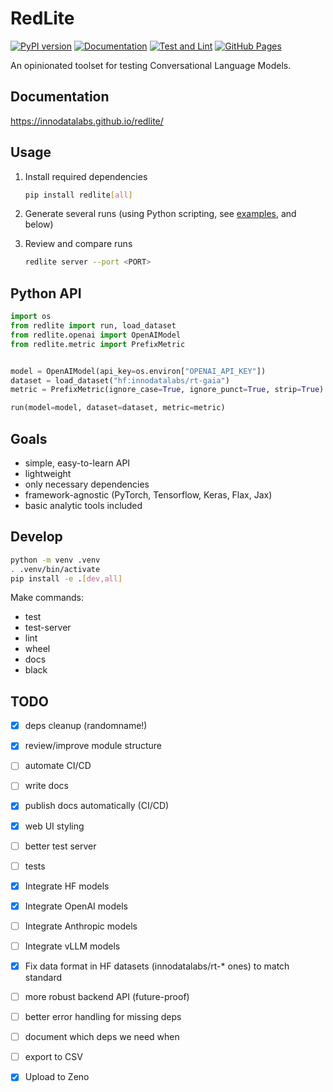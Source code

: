# RedLite

[![PyPI version](https://badge.fury.io/py/redlite.svg)](https://badge.fury.io/py/redlite)
[![Documentation](https://img.shields.io/badge/documentation-latest-brightgreen)](https://innodatalabs.github.io/redlite/)
[![Test and Lint](https://github.com/innodatalabs/redlite/actions/workflows/test.yaml/badge.svg)](https://github.com/innodatalabs/redlite)
[![GitHub Pages](https://github.com/innodatalabs/redlite/actions/workflows/docs.yaml/badge.svg)](https://github.com/innodatalabs/redlite)

An opinionated toolset for testing Conversational Language Models.

## Documentation

<https://innodatalabs.github.io/redlite/>

## Usage

1. Install required dependencies

    ```bash
    pip install redlite[all]
    ```

2. Generate several runs (using Python scripting, see [examples](https://github.com/innodatalabs/redlite/tree/master/samples), and below)

3. Review and compare runs

    ```bash
    redlite server --port <PORT>
    ```

## Python API

```python
import os
from redlite import run, load_dataset
from redlite.openai import OpenAIModel
from redlite.metric import PrefixMetric


model = OpenAIModel(api_key=os.environ["OPENAI_API_KEY"])
dataset = load_dataset("hf:innodatalabs/rt-gaia")
metric = PrefixMetric(ignore_case=True, ignore_punct=True, strip=True)

run(model=model, dataset=dataset, metric=metric)
```

## Goals

* simple, easy-to-learn API
* lightweight
* only necessary dependencies
* framework-agnostic (PyTorch, Tensorflow, Keras, Flax, Jax)
* basic analytic tools included

## Develop

```bash
python -m venv .venv
. .venv/bin/activate
pip install -e .[dev,all]
```

Make commands:

* test
* test-server
* lint
* wheel
* docs
* black

## TODO

- [x] deps cleanup (randomname!)
- [x] review/improve module structure
- [ ] automate CI/CD
- [ ] write docs
- [x] publish docs automatically (CI/CD)
- [x] web UI styling
- [ ] better test server
- [ ] tests
- [x] Integrate HF models
- [x] Integrate OpenAI models
- [ ] Integrate Anthropic models
- [ ] Integrate vLLM models
- [x] Fix data format in HF datasets (innodatalabs/rt-* ones) to match standard
- [ ] more robust backend API (future-proof)
- [ ] better error handling for missing deps
- [ ] document which deps we need when
- [ ] export to CSV
- [x] Upload to Zeno


[docs]: https://innodatalabs.github.io/redlite/